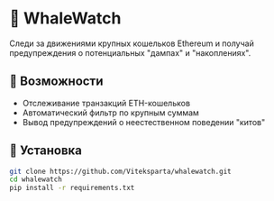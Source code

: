 # 🐋 WhaleWatch

Следи за движениями крупных кошельков Ethereum и получай предупреждения о потенциальных "дампах" и "накоплениях".

## 🚀 Возможности
- Отслеживание транзакций ETH-кошельков
- Автоматический фильтр по крупным суммам
- Вывод предупреждений о неестественном поведении "китов"

## 🔧 Установка

```bash
git clone https://github.com/Viteksparta/whalewatch.git
cd whalewatch
pip install -r requirements.txt
